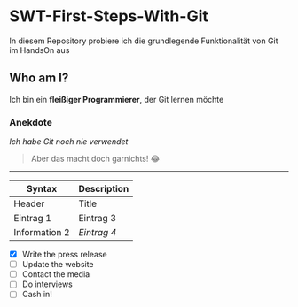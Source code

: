 # SWT-First-Steps-With-Git
In diesem Repository probiere ich die grundlegende Funktionalität von Git im HandsOn aus

## Who am I?
Ich bin ein **fleißiger Programmierer**, der Git lernen möchte

### Anekdote
*Ich habe Git noch nie verwendet*

> Aber das macht doch garnichts! :joy:

---

| Syntax | Description |
| ----------- | ----------- |
| Header | Title |
| Eintrag 1 | Eintrag 3 |
| Information 2 | *Eintrag 4* |

- [x] Write the press release
- [ ] Update the website
- [ ] Contact the media
- [ ] Do interviews
- [ ] Cash in!
